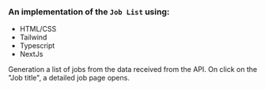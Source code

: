 ###  An implementation of the `Job List` using:
- HTML/CSS
- Tailwind
- Typescript
- NextJs


Generation a list of jobs from the data received from the API.
On click on the "Job title", a detailed job page opens.
